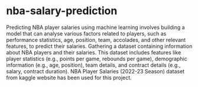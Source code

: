 # nba-salary-prediction
Predicting NBA player salaries using machine learning involves building a model that can analyse various factors related to players, such as performance statistics, age, position, team, accolades, and other relevant features, to predict their salaries.
Gathering a dataset containing information about NBA players and their salaries. This dataset includes features like player statistics (e.g., points per game, rebounds per game), demographic information (e.g., age, position), team details, and contract details (e.g., salary, contract duration). NBA Player Salaries (2022-23 Season) dataset from kaggle website has been used for this project. 
